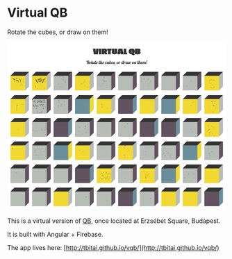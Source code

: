 Virtual QB
==========

Rotate the cubes, or draw on them!

![Virtual QB](vqb.png)

This is a virtual version of [QB](http://szinesvaros.hu/index.php/en/projects/item/11-bp-v-erzsebet-ter), once located at Erzsébet 
Square, Budapest.

It is built with Angular + Firebase.

The app lives here: [http://tbitai.github.io/vqb/](http://tbitai.github.io/vqb/)

